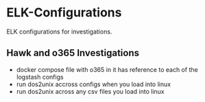 # ELK-Configurations

ELK configurations for investigations.

Hawk and o365 Investigations
----------------------------
- docker compose file with o365 in it has reference to each of the logstash configs
- run dos2unix accross configs when you load into linux
- run dos2unix across any csv files you load into linux
